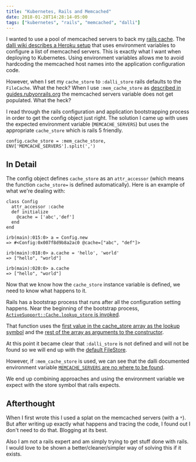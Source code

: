 ```yaml
---
title: "Kubernetes, Rails and Memcached"
date: 2018-01-28T14:28:14-05:00
tags: ["kubernetes", "rails", "memcached", "dalli"]
---
```


I wanted to use a pool of memcached servers to back my [rails cache][rails-cache]. The [dalli wiki describes a Heroku setup][wiki] that uses environment variables to configure a list of memcached servers. This is exactly what I want when deploying to Kubernetes. Using environment variables allows me to avoid hardcoding the memcached host names into the application configuration code.

However, when I set my `cache_store` to `:dalli_store` rails defaults to the `FileCache`. What the heck? When I use `:mem_cache_store` as [described in guides.rubyonrails.org][rails-cache] the memcached servers variable does not get populated. What the heck?

I read through the rails configuration and application bootstrapping process in order to get the config object just right. The solution I came up with uses the expected environment variable (`MEMCACHE_SERVERS`) but uses the appropriate `cache_store` which is rails 5 friendly.

```
config.cache_store = :mem_cache_store, ENV['MEMCACHE_SERVERS'].split(',')
```

## In Detail

The config object defines `cache_store` as an `attr_accessor` (which means the function `cache_store=` is defined automatically). Here is an example of what we're dealing with:

```
class Config
  attr_accessor :cache
  def initialize
    @cache = ['abc','def']
  end
end

irb(main):015:0> a = Config.new
=> #<Config:0x007f8d9b8a2ac0 @cache=["abc", "def"]>

irb(main):018:0> a.cache = 'hello', 'world'
=> ["hello", "world"]

irb(main):020:0> a.cache
=> ["hello", "world"]
```

Now that we know how the `cache_store` instance variable is defined, we need to know what happens to it.

Rails has a bootstrap process that runs after all the configuration setting happens. Near the beginning of the bootstrap process, [`ActiveSupport::Cache.lookup_store` is invoked][cache-load].

That function uses the [first value in the cache_store array as the lookup symbol][lookup-sym] and the [rest of the array as arguments to the constructor][constructor].

At this point it became clear that `:dalli_store` is not defined and will not be found so we will end up with the [default FileStore][default].

However, if `:mem_cache_store` is used, we can see that the dalli documented environment variable [`MEMCACHE_SERVERS` are no where to be found][no-where].

We end up combining approaches and using the environment variable we expect with the store symbol that rails expects.

## Afterthought

When I first wrote this I used a splat on the memcached servers (with a `*`). But after writing up exactly what happens and tracing the code, I found out I don't need to do that. Blogging at its best.

Also I am not a rails expert and am simply trying to get stuff done with rails. I would love to be shown a better/cleaner/simpler way of solving this if it exists.


[wiki]: https://github.com/petergoldstein/dalli/wiki/Heroku-Configuration
[wiki-variadic]: https://en.wikipedia.org/wiki/Variadic_function
[cachestore]: https://github.com/rails/rails/blob/v5.0.6/actionpack/lib/abstract_controller/caching.rb#L15
[cache-load]: https://github.com/rails/rails/blob/v5.0.6/railties/lib/rails/application/bootstrap.rb#L64
[lookup-sym]: https://github.com/rails/rails/blob/v5.0.6/activesupport/lib/active_support/cache.rb#L55
[constructor]: https://github.com/rails/rails/blob/v5.0.6/activesupport/lib/active_support/cache.rb#L60
[default]: https://github.com/rails/rails/blob/v5.0.6/railties/lib/rails/application/configuration.rb#L43
[no-where]: https://github.com/rails/rails/blob/v5.0.6/activesupport/lib/active_support/cache/mem_cache_store.rb#L76-L91
[rails-cache]: http://guides.rubyonrails.org/v5.0/caching_with_rails.html#activesupport-cache-memcachestore